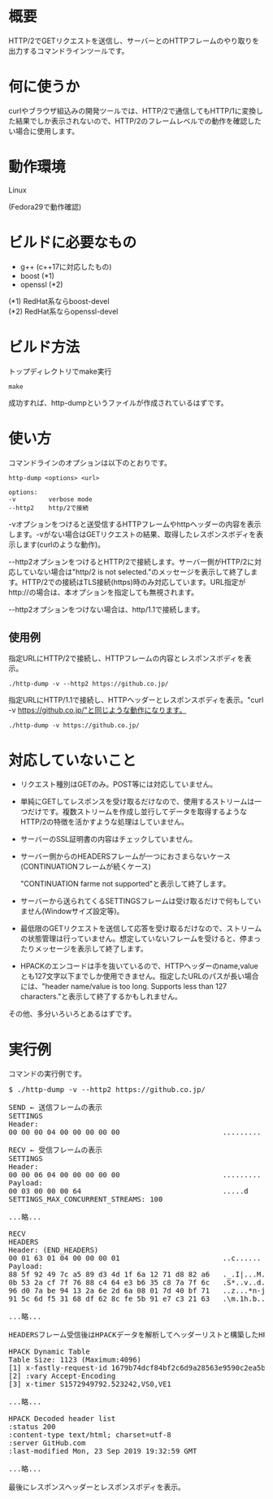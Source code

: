 # 概要

HTTP/2でGETリクエストを送信し、サーバーとのHTTPフレームのやり取りを出力するコマンドラインツールです。

# 何に使うか

curlやブラウザ組込みの開発ツールでは、HTTP/2で通信してもHTTP/1に変換した結果でしか表示されないので、HTTP/2のフレームレベルでの動作を確認したい場合に使用します。

# 動作環境

Linux

(Fedora29で動作確認)

# ビルドに必要なもの

- g++ (c++17に対応したもの)
- boost (*1)
- openssl (*2)

(*1) RedHat系ならboost-devel<br />
(*2) RedHat系ならopenssl-devel

# ビルド方法

トップディレクトリでmake実行

    make

成功すれば、http-dumpというファイルが作成されているはずです。

# 使い方

コマンドラインのオプションは以下のとおりです。

    http-dump <options> <url>
    
    options:
    -v         verbose mode
    --http2    http/2で接続

-vオプションをつけると送受信するHTTPフレームやhttpヘッダーの内容を表示します。-vがない場合はGETリクエストの結果、取得したレスポンスボディを表示します(curlのような動作)。

--http2オプションをつけるとHTTP/2で接続します。サーバー側がHTTP/2に対応していない場合は"http/2 is not selected."のメッセージを表示して終了します。HTTP/2での接続はTLS接続(https)時のみ対応しています。URL指定がhttp://の場合は、本オプションを指定しても無視されます。

--http2オプションをつけない場合は、http/1.1で接続します。

## 使用例

指定URLにHTTP/2で接続し、HTTPフレームの内容とレスポンスボディを表示。

    ./http-dump -v --http2 https://github.co.jp/


指定URLにHTTP/1.1で接続し、HTTPヘッダーとレスポンスボディを表示。"curl -v https://github.co.jp/"と同じような動作になります。

    ./http-dump -v https://github.co.jp/


# 対応していないこと

- リクエスト種別はGETのみ。POST等には対応していません。

- 単純にGETしてレスポンスを受け取るだけなので、使用するストリームは一つだけです。複数ストリームを作成し並行してデータを取得するようなHTTP/2の特徴を活かすような処理はしていません。

- サーバーのSSL証明書の内容はチェックしていません。

- サーバー側からのHEADERSフレームが一つにおさまらないケース(CONTINUATIONフレームが続くケース)

  "CONTINUATION farme not supported"と表示して終了します。

- サーバーから送られてくるSETTINGSフレームは受け取るだけで何もしていません(Windowサイズ設定等)。

- 最低限のGETリクエストを送信して応答を受け取るだけなので、ストリームの状態管理は行っていません。想定していないフレームを受けると、停まったりメッセージを表示して終了します。

- HPACKのエンコードは手を抜いているので、HTTPヘッダーのname,valueとも127文字以下までしか使用できません。指定したURLのパスが長い場合には、"header name/value is too long. Supports less than 127 characters."と表示して終了するかもしれません。

その他、多分いろいろとあるはずです。

# 実行例

コマンドの実行例です。

<pre>
$ ./http-dump -v --http2 https://github.co.jp/

SEND ← 送信フレームの表示
SETTINGS
Header:
00 00 00 04 00 00 00 00 00                        .........

RECV ← 受信フレームの表示
SETTINGS
Header:
00 00 06 04 00 00 00 00 00                        .........
Payload:
00 03 00 00 00 64                                 .....d
SETTINGS_MAX_CONCURRENT_STREAMS: 100

...略...

RECV
HEADERS
Header: (END_HEADERS)
00 01 63 01 04 00 00 00 01                        ..c......
Payload:
88 5f 92 49 7c a5 89 d3 4d 1f 6a 12 71 d8 82 a6   ._.I|...M.j.q...
0b 53 2a cf 7f 76 88 c4 64 e3 b6 35 c8 7a 7f 6c   .S*..v..d..5.z.l
96 d0 7a be 94 13 2a 6e 2d 6a 08 01 7d 40 bf 71   ..z...*n-j..}@.q
91 5c 6d f5 31 68 df 62 8c fe 5b 91 e7 c3 21 63   .\m.1h.b..[...!c

...略...

HEADERSフレーム受信後はHPACKデータを解析してヘッダーリストと構築したHPACK Dynamic Tableの内容を表示。

HPACK Dynamic Table
Table Size: 1123 (Maximum:4096)
[1] x-fastly-request-id 1679b74dcf84bf2c6d9a28563e9590c2ea5b636f
[2] :vary Accept-Encoding
[3] x-timer S1572949792.523242,VS0,VE1

...略...

HPACK Decoded header list
:status 200
:content-type text/html; charset=utf-8
:server GitHub.com
:last-modified Mon, 23 Sep 2019 19:32:59 GMT

...略...

最後にレスポンスヘッダーとレスポンスボディを表示。

</pre>
